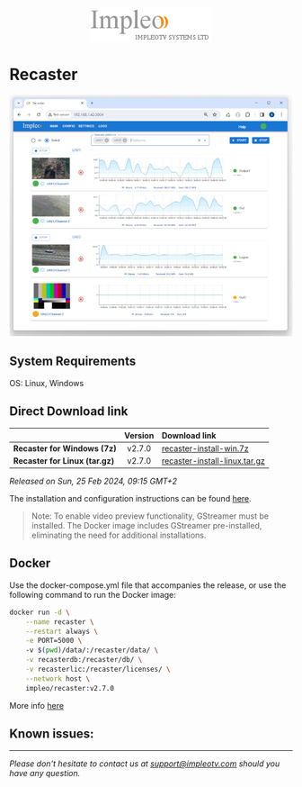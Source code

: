 
<div align="center">
  <a >
    <img src="images/impleo_logo.png" alt="Logo" >
  </a>
</div>

# Recaster

![Recaster](images/recaster-main-mid.jpg)  


## System Requirements

OS: Linux, Windows


## Direct Download link

|          | Version             | Download link                                                           | 
|:---------|:-------------------:|:------------------------------------------------------------------------|
| **Recaster for Windows (7z)** |  v2.7.0 | [recaster-install-win.7z](https://github.com/impleotv/recaster-release/releases/download/v2.7.0/recaster-install-win.7z)  | 
| **Recaster for Linux (tar.gz)** |  v2.7.0 | [recaster-install-linux.tar.gz](https://github.com/impleotv/recaster-release/releases/download/v2.7.0/recaster-install-linux.tar.gz)  | 

*Released on Sun, 25 Feb 2024, 09:15 GMT+2*


The installation and configuration instructions can be found [here](https://impleotv.com/content/recaster/help/).

> Note: To enable video preview functionality, GStreamer must be installed. The Docker image includes GStreamer pre-installed, eliminating the need for additional installations.

## Docker

Use the docker-compose.yml file that accompanies the release, or use the following command to run the Docker image:

```sh
docker run -d \
    --name recaster \
    --restart always \
    -e PORT=5000 \  
    -v $(pwd)/data/:/recaster/data/ \
    -v recasterdb:/recaster/db/ \
    -v recasterlic:/recaster/licenses/ \
    --network host \
    impleo/recaster:v2.7.0
```

More info [here](https://impleotv.com/content/recaster/help/user-guide/running-docker.html)

## Known issues:


----  
*Please don't hesitate to contact us at support@impleotv.com should you have any question.*
